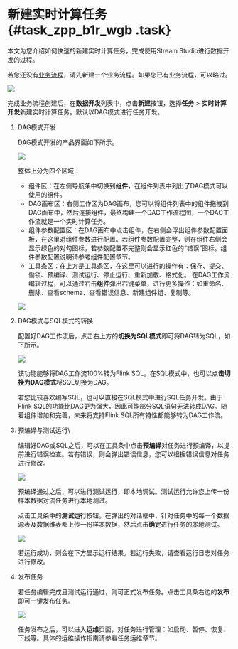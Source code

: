 # 新建实时计算任务 {#task_zpp_b1r_wgb .task}

本文为您介绍如何快速的新建实时计算任务，完成使用Stream Studio进行数据开发的过程。

若您还没有[业务流程](cn.zh-CN/使用指南/数据开发/业务流程/业务流程介绍.md#)，请先新建一个业务流程。如果您已有业务流程，可以略过。

![](http://static-aliyun-doc.oss-cn-hangzhou.aliyuncs.com/assets/img/130344/155123301639442_zh-CN.png)

完成业务流程创建后，在**数据开发**列表中，点击**新建**按钮，选择**任务** \> **实时计算开发**新建实时计算任务。默认以DAG模式进行任务开发。

1.  DAG模式开发 

    DAG模式开发的产品界面如下所示。

    ![](http://static-aliyun-doc.oss-cn-hangzhou.aliyuncs.com/assets/img/130344/155123301639443_zh-CN.png)

    整体上分为四个区域：

    -   组件区：在左侧导航条中切换到**组件**，在组件列表中列出了DAG模式可以使用的组件。
    -   DAG画布区：右侧工作区为DAG画布，您可以将组件列表中的组件拖拽到DAG画布中，然后连接组件，最终构建一个DAG工作流程图，一个DAG工作流就是一个实时计算任务。
    -   组件参数配置区：在DAG画布中点击组件，在右侧会浮出组件参数配置面板，在这里对组件参数进行配置。若组件参数配置完整，则在组件右侧会显示绿色的对勾图标，若参数配置不完整则会显示红色的“错误”图标。组件参数配置说明请参考组件配置章节。
    -   工具条区：在上方是工具条区，在这里可以进行的操作有：保存、提交、偷锁、预编译、测试运行、停止运行、重新加载、格式化。
    在DAG工作流编辑过程，可以通过右击**组件**弹出右键菜单，进行更多操作：如重命名、删除、查看schema、查看错误信息、新建组件组、复制等。

    ![](http://static-aliyun-doc.oss-cn-hangzhou.aliyuncs.com/assets/img/130344/155123301639444_zh-CN.png)

2.  DAG模式与SQL模式的转换 

    配置好DAG工作流后，点击右上方的**切换为SQL模式**即可将DAG转为SQL，如下所示。

    ![](http://static-aliyun-doc.oss-cn-hangzhou.aliyuncs.com/assets/img/130344/155123301739445_zh-CN.png)

    该功能能够将DAG工作流100%转为Flink SQL。在SQL模式中，也可以点**击切换为DAG模式**将SQL切换为DAG。

    若您比较喜欢编写SQL，也可以直接在SQL模式中进行SQL任务开发。由于Flink SQL的功能比DAG更为强大，因此可能部分SQL语句无法转成DAG。随着组件增加和完善，未来将支持Flink SQL所有特性都能够转为DAG工作流。

3.  预编译与测试运行\\ 

    编辑好DAG或SQL之后，可以在工具条中点击**预编译**对任务进行预编译，以提前进行错误检查。若有错误，则会弹出错误信息，您可以根据错误信息对任务进行修改。

    ![](http://static-aliyun-doc.oss-cn-hangzhou.aliyuncs.com/assets/img/130344/155123301739446_zh-CN.png)

    预编译通过之后，可以进行测试运行，即本地调试。测试运行允许您上传一份样本数据对流任务进行本地测试。

    点击工具条中的**测试运行**按钮。在弹出的对话框中，针对任务中的每一个数据源表及数据维表都上传一份样本数据，然后点击**确定**进行任务的本地测试。

    ![](http://static-aliyun-doc.oss-cn-hangzhou.aliyuncs.com/assets/img/130344/155123301739447_zh-CN.png)

    若运行成功，则会在下方显示运行结果。若运行失败，请查看运行日志对任务进行修改。

4.  发布任务 

    若任务编辑完成且测试运行通过，则可正式发布任务。点击工具条右边的**发布**即可一键发布任务。

    ![](http://static-aliyun-doc.oss-cn-hangzhou.aliyuncs.com/assets/img/130344/155123301739448_zh-CN.png)

    任务发布之后，可以进入**运维**页面，对任务进行管理：如启动、暂停、恢复、下线等。具体的运维操作指南请参看任务运维章节。


